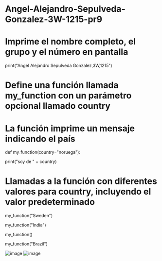 # Angel-Alejandro-Sepulveda-Gonzalez-3W-1215-pr9

# Imprime el nombre completo, el grupo y el número en pantalla

print("Angel Alejandro Sepulveda Gonzalez,3W,1215")

# Define una función llamada my_function con un parámetro opcional llamado country

# La función imprime un mensaje indicando el país

def my_function(country="noruega"):

  print("soy de " + country)

# Llamadas a la función con diferentes valores para country, incluyendo el valor predeterminado

my_function("Sweden")

my_function("India")

my_function()

my_function("Brazil")

![image](https://github.com/user-attachments/assets/b43ed31f-f4c5-46e8-897b-955686377d5e)
![image](https://github.com/user-attachments/assets/41d6df24-13d1-42c4-a17c-99e9d9350fd7)
